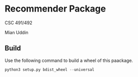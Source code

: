 # Recommender Package

CSC 491/492

Mian Uddin

## Build
Use the following command to build a wheel of this paackage.

```python
python3 setup.py bdist_wheel --universal
```
